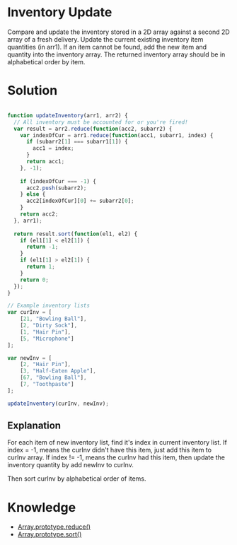 # Inventory Update

Compare and update the inventory stored in a 2D array against a second 2D array of a fresh delivery. Update the current existing inventory item quantities (in arr1). If an item cannot be found, add the new item and quantity into the inventory array. The returned inventory array should be in alphabetical order by item.

# Solution
```Javascript

function updateInventory(arr1, arr2) {
  // All inventory must be accounted for or you're fired!
  var result = arr2.reduce(function(acc2, subarr2) {
    var indexOfCur = arr1.reduce(function(acc1, subarr1, index) {
      if (subarr2[1] === subarr1[1]) {
        acc1 = index;
      }
      return acc1;
    }, -1);
    
    if (indexOfCur === -1) {
      acc2.push(subarr2);
    } else {
      acc2[indexOfCur][0] += subarr2[0];
    }
    return acc2;
  }, arr1);
  
  return result.sort(function(el1, el2) {
    if (el1[1] < el2[1]) {
      return -1;
    } 
    if (el1[1] > el2[1]) {
      return 1;
    }
    return 0;
  });
}

// Example inventory lists
var curInv = [
    [21, "Bowling Ball"],
    [2, "Dirty Sock"],
    [1, "Hair Pin"],
    [5, "Microphone"]
];

var newInv = [
    [2, "Hair Pin"],
    [3, "Half-Eaten Apple"],
    [67, "Bowling Ball"],
    [7, "Toothpaste"]
];

updateInventory(curInv, newInv);

```

## Explanation
For each item of new inventory list, find it's index in current inventory list. If index = -1, means the curInv didn't have this item, just add this item to curInv array. If index != -1, means the curInv had this item, then update the inventory quantity by add newInv to curInv.

Then sort curInv by alphabetical order of items.

# Knowledge
- [Array.prototype.reduce()](https://developer.mozilla.org/en-US/docs/Web/JavaScript/Reference/Global_Objects/Array/Reduce)
- [Array.prototype.sort()](https://developer.mozilla.org/en-US/docs/Web/JavaScript/Reference/Global_Objects/Array/sort)
